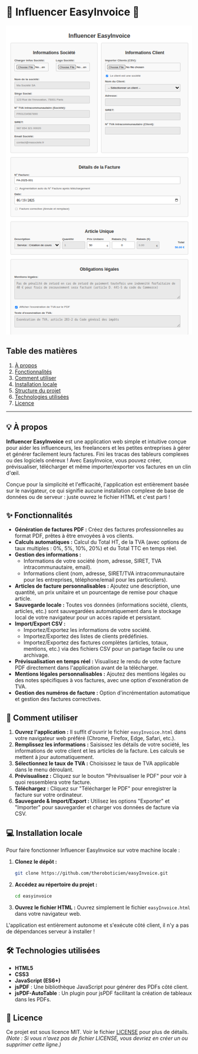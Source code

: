 # 🌟 Influencer EasyInvoice 🌟

![Capture d'écran de l'application](placeholder_screenshot.png) 

## Table des matières
1.  [À propos](#-à-propos)
2.  [Fonctionnalités](#-fonctionnalités)
3.  [Comment utiliser](#-comment-utiliser)
4.  [Installation locale](#-installation-locale)
5.  [Structure du projet](#-structure-du-projet)
6.  [Technologies utilisées](#technologies-utilisees)
7.  [Licence](#-Licence)

---

## 💡 À propos

**Influencer EasyInvoice** est une application web simple et intuitive conçue pour aider les influenceurs, les freelancers et les petites entreprises à gérer et générer facilement leurs factures. Fini les tracas des tableurs complexes ou des logiciels onéreux ! Avec EasyInvoice, vous pouvez créer, prévisualiser, télécharger et même importer/exporter vos factures en un clin d'œil.

Conçue pour la simplicité et l'efficacité, l'application est entièrement basée sur le navigateur, ce qui signifie aucune installation complexe de base de données ou de serveur : juste ouvrez le fichier HTML et c'est parti !

## ✨ Fonctionnalités

* **Génération de factures PDF :** Créez des factures professionnelles au format PDF, prêtes à être envoyées à vos clients.
* **Calculs automatiques :** Calcul du Total HT, de la TVA (avec options de taux multiples : 0%, 5%, 10%, 20%) et du Total TTC en temps réel.
* **Gestion des informations :**
    * Informations de votre société (nom, adresse, SIRET, TVA intracommunautaire, email).
    * Informations client (nom, adresse, SIRET/TVA intracommunautaire pour les entreprises, téléphone/email pour les particuliers).
* **Articles de facture personnalisables :** Ajoutez une description, une quantité, un prix unitaire et un pourcentage de remise pour chaque article.
* **Sauvegarde locale :** Toutes vos données (informations société, clients, articles, etc.) sont sauvegardées automatiquement dans le stockage local de votre navigateur pour un accès rapide et persistant.
* **Import/Export CSV :**
    * Importez/Exportez les informations de votre société.
    * Importez/Exportez des listes de clients prédéfinies.
    * Importez/Exportez des factures complètes (articles, totaux, mentions, etc.) via des fichiers CSV pour un partage facile ou une archivage.
* **Prévisualisation en temps réel :** Visualisez le rendu de votre facture PDF directement dans l'application avant de la télécharger.
* **Mentions légales personnalisables :** Ajoutez des mentions légales ou des notes spécifiques à vos factures, avec une option d'exonération de TVA.
* **Gestion des numéros de facture :** Option d'incrémentation automatique et gestion des factures correctives.

## 🚀 Comment utiliser

1.  **Ouvrez l'application :** Il suffit d'ouvrir le fichier `easyInvoice.html` dans votre navigateur web préféré (Chrome, Firefox, Edge, Safari, etc.).
2.  **Remplissez les informations :** Saisissez les détails de votre société, les informations de votre client et les articles de la facture. Les calculs se mettent à jour automatiquement.
3.  **Sélectionnez le taux de TVA :** Choisissez le taux de TVA applicable dans le menu déroulant.
4.  **Prévisualisez :** Cliquez sur le bouton "Prévisualiser le PDF" pour voir à quoi ressemblera votre facture.
5.  **Téléchargez :** Cliquez sur "Télécharger le PDF" pour enregistrer la facture sur votre ordinateur.
6.  **Sauvegarde & Import/Export :** Utilisez les options "Exporter" et "Importer" pour sauvegarder et charger vos données de facture via CSV.

## 💻 Installation locale

Pour faire fonctionner Influencer EasyInvoice sur votre machine locale :

1.  **Clonez le dépôt :**
    ```bash
    git clone https://github.com/theroboticien/easyInvoice.git
    ```

2.  **Accédez au répertoire du projet :**
    ```bash
    cd easyinvoice
    ```

3.  **Ouvrez le fichier HTML :**
    Ouvrez simplement le fichier `easyInvoice.html` dans votre navigateur web.

L'application est entièrement autonome et s'exécute côté client, il n'y a pas de dépendances serveur à installer !


## 🛠️ Technologies utilisées

* **HTML5**
* **CSS3**
* **JavaScript (ES6+)**
* **jsPDF** : Une bibliothèque JavaScript pour générer des PDFs côté client.
* **jsPDF-AutoTable** : Un plugin pour jsPDF facilitant la création de tableaux dans les PDFs.

## 📄 Licence

Ce projet est sous licence MIT. Voir le fichier [LICENSE](LICENSE) pour plus de détails. *(Note : Si vous n'avez pas de fichier LICENSE, vous devriez en créer un ou supprimer cette ligne.)*

